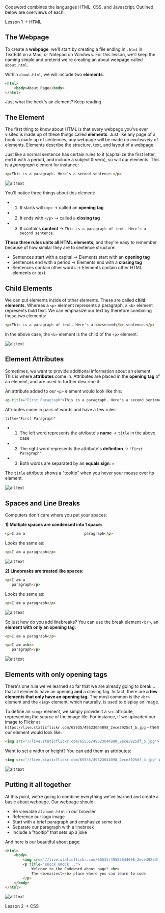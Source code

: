 Codeword combines the languages HTML, CSS, and Javascript. Outlined below are overviews of each:

Lesson 1 -> HTML 

The Webpage
-----
To create a **webpage**, we'll start by creating a file ending in `.html` in TextEdit on a Mac, or Notepad on Windows. For this lesson, we'll keep the naming simple and pretend we're creating an about webpage called `about.html`. 

Within `about.html`, we will include two **elements**:

```html
<html>
    <body>About Page</body>
</html>
```

Just what the heck's an element? Keep reading.


The Element
-----
The first thing to know about HTML is that every webpage you've ever visited is made up of these things called **elements**. Just like any page of a book is made up of sentences, any webpage will be made up *exclusively* of elements. Elements describe the structure, text, and layout of a webpage.

Just like a normal sentence has certain rules to it (capitalize the first letter, end it with a period, and include a subject & verb), so will our elements. This is a *paragraph* element for instance:

```html
<p>This is a paragraph. Here's a second sentence.</p>
```

![alt text](https://live.staticflickr.com/65535/49532761521_4999cde881_b.jpg "Basic Element")

You'll notice three things about this element:

- 1) It starts with `<p>` -> called an **opening tag**
- 2) It ends with `</p>` -> called a **closing tag**
- 3) It contains **content** -> `This is a paragraph of text. Here's a second sentence.`

**These three rules unite all HTML elements**, and they're easy to remember because of how similar they are to sentence structure:

- Sentences start with a capital -> Elements start with an **opening tag**
- Sentences end with a period -> Elements end with a **closing tag**
- Sentences contain other words -> Elements contain other HTML elements or text


Child Elements
-----
We can put elements inside of other elements. These are called **child elements**. Whereas a `<p>` element represents a paragraph, a `<b>` element represents bold text. We can emphasize our text by therefore combining these two elements:

```html
<p>This is a paragraph of text. Here's a <b>second</b> sentence.</p>
```

In the above case, the `<b>` element is the child of the `<p>` element:

![alt text](https://live.staticflickr.com/65535/49532761526_40059f10f2_b.jpg "Child Element")


Element Attributes
-----
Sometimes, we want to provide additional information about an element. This is where **attributes** come in. Attributes are placed in the **opening tag** of an element, and are used to further describe it:

An attribute added to our `<p>` element would look like this:

```html
<p title="First Paragraph">This is a paragraph. Here's a second sentence.</p>
```

Attributes come in pairs of words and have a few rules:

```html
title="First Paragraph"
```

- 1) The left word represents the attribute's **name** -> `title` in the above case
- 2) The right word represents the attribute's **definition** -> `"First Paragraph"`
- 3) Both words are separated by an **equals sign**: `=`

The `title` attribute shows a "tooltip" when you hover your mouse over its element:

![alt text](https://live.staticflickr.com/65535/49532983572_7714c7c33c_b.jpg "Title Tooltip")


Spaces and Line Breaks
-----
Computers don't care where you put your spaces:

**1) Multiple spaces are condensed into 1 space:**


```html
<p>I am a                           paragraph</p>
```

Looks the same as:


```html
<p>I am a paragraph</p>
```


![alt text](https://live.staticflickr.com/65535/49532983452_07e49d3a90_b.jpg "Spaces are Condensed")

**2) Linebreaks are treated like spaces:**

```html
<p>I am a     
   paragraph</p>
```

Looks the same as:

```html
<p>I am a paragraph</p>
```

![alt text](https://live.staticflickr.com/65535/49532983452_07e49d3a90_b.jpg "Linebreaks are Spaces")

So just how do you add linebreaks? You can use the break element `<br>`, an **element with only an opening tag**:

```html
<p>I am a paragraph</p>

<p>I am a<br>
   paragraph</p>
```

![alt text](https://live.staticflickr.com/65535/49532983452_07e49d3a90_b.jpg "Adding Linebreaks")


Elements with only opening tags
-----
There's one rule we've learned so far that we are already going to break... that all elements have an opening **and** a closing tag. In fact, there are **a few elements that only have an opening tag**. The most common is the `<br>` element and the `<img>` element, which naturally, is used to display an image.

To define an `<img>` element, we simply provide it a `src` attribute, representing the *source* of the image file. For instance, if we uploaded our image to Flickr at `https://live.staticflickr.com/65535/49523044098_2ece3925df_b.jpg` - then our element would look like: 

```html
<img src="//live.staticflickr.com/65535/49523044098_2ece3925df_b.jpg">
```

Want to set a width or height? You can add them as attributes:

```html
<img src="//live.staticflickr.com/65535/49523044098_2ece3925df_b.jpg" width="300px" height="300px">
```

![alt text](https://live.staticflickr.com/65535/49532259623_8f744bdaa7.jpg "Images")


Putting it all together
-----
At this point, we're going to combine everything we've learned and create a basic about webpage. Our webpage should:

- Be viewable at `about.html` in our browser
- Reference our logo image
- Start with a brief paragraph and emphasize some text
- Separate our paragraph with a linebreak
- Include a "tooltip" that sets up a joke

And here is our beautiful about page:

```html
<html>
    <body>
        <img src="//live.staticflickr.com/65535/49523044098_2ece3925df_b.jpg" width="300px" height="300px">
        <p title="Knock Knock...">
            Welcome to the Codeword about page! <br>
            The <b>easiest</b> place where you can learn to code
        </p>
    </body>
</html>
```

![alt text](https://live.staticflickr.com/65535/49532983717_598c884bc7.jpg "Full Example")

Lesson 2 -> CSS